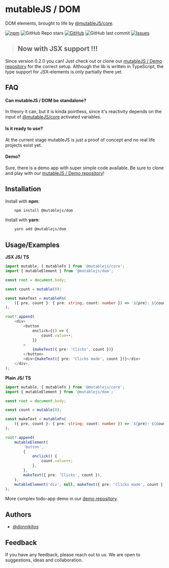 # mutableJS / DOM

DOM elements, brought to life by [@mutableJS/core](https://www.npmjs.com/package/@mutablejs/core).

[![npm](https://img.shields.io/npm/dt/@mutablejs/dom?style=for-the-badge)](https://www.npmjs.com/package/@mutablejs/dom) ![GitHub Repo stars](https://img.shields.io/github/stars/mutablejs/dom?label=GitHub%20Stars&style=for-the-badge) [![GitHub](https://img.shields.io/github/license/mutablejs/dom?color=blue&style=for-the-badge)](https://github.com/mutableJS/dom/blob/master/LICENSE)
![GitHub last commit](https://img.shields.io/github/last-commit/mutablejs/dom?style=for-the-badge) [![Issues](https://img.shields.io/github/issues/mutableJS/dom?style=for-the-badge)](https://github.com/mutableJS/dom/issues)

> ## Now with JSX support !!!

Since version 0.2.0 you can! Just check out or clone our [mutableJS / Demo repository](https://github.com/mutableJS/demo) for the correct setup. Although the lib is written in TypeScript, the type support for JSX-elements is only partially there yet.

## FAQ

#### Can mutableJS / DOM be standalone?

In theory it can, but it is kinda pointless, since it's reactivity depends on the input of [@mutableJS/core](https://www.npmjs.com/package/@mutablejs/core) activated variables.

#### Is it ready to use?

At the current stage mutableJS is just a proof of concept and no real life projects exist yet.

#### Demo?

Sure, there is a demo app with super simple code available. Be sure to clone and play with our [mutableJS / Demo repository](https://github.com/mutableJS/demo)!

## Installation

Install with **npm**:

```bash
    npm install @mutablejs/dom
```

Install with **yarn**:

```bash
    yarn add @mutablejs/dom
```

## Usage/Examples

**JSX JS/ TS**

```typescript
import mutable, { mutableFn } from '@mutablejs/core';
import { mutableElement } from '@mutablejs/dom';

const root = document.body;

const count = mutable(0);

const makeText = mutableFn(
	({ pre, count }: { pre: string; count: number }) => `${pre}: ${count}`,
);

root?.append(
	<div>
		<button
			onclick={() => {
				count.value++;
			}}
		>
			{makeText({ pre: 'Clicks', count })}
		</button>
		<div>{makeText({ pre: 'Clicks made', count })}</div>
	</div>,
);
```

**Plain JS/ TS**

```typescript
import mutable, { mutableFn } from '@mutablejs/core';
import { mutableElement } from '@mutablejs/dom';

const root = document.body;

const count = mutable(0);

const makeText = mutableFn(
	({ pre, count }: { pre: string; count: number }) => `${pre}: ${count}`,
);

root?.append(
	mutableElement(
		'button',
		{
			onclick() {
				count.value++;
			},
		},
		makeText({ pre: 'Clicks', count }),
	),
	mutableElement('div', null, makeText({ pre: 'Clicks made', count })),
);
```

More complex todo-app demo in our [demo repository](https://github.com/mutableJS/demo).

## Authors

-   [@donnikitos](https://www.github.com/donnikitos)

## Feedback

If you have any feedback, please reach out to us. We are open to suggestions, ideas and collaboration.
